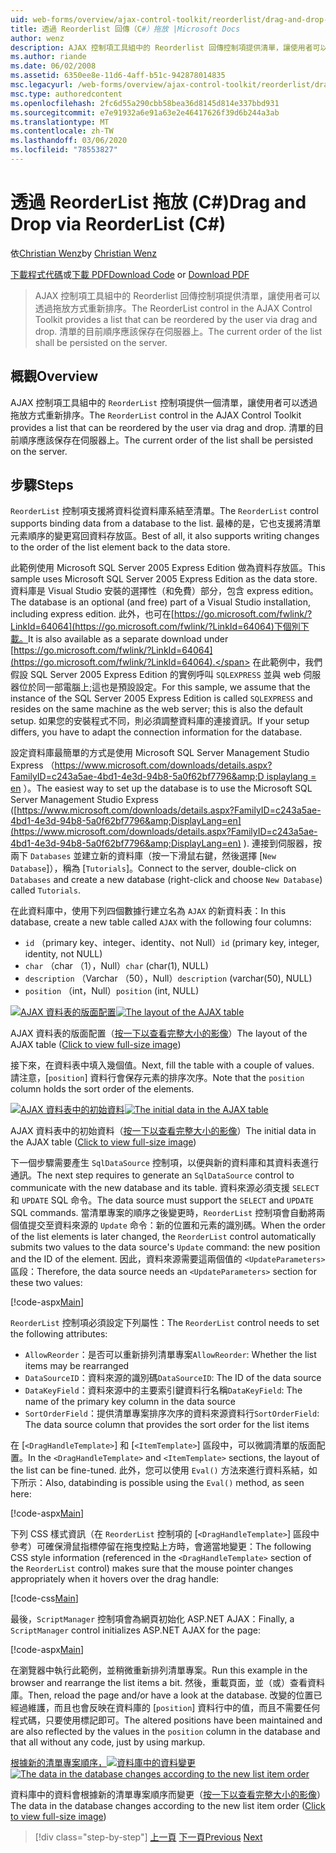 ```yaml
---
uid: web-forms/overview/ajax-control-toolkit/reorderlist/drag-and-drop-via-reorderlist-cs
title: 透過 Reorderlist 回傳（C#）拖放 |Microsoft Docs
author: wenz
description: AJAX 控制項工具組中的 Reorderlist 回傳控制項提供清單，讓使用者可以透過拖放方式重新排序。 清單的目前順序應該是 。
ms.author: riande
ms.date: 06/02/2008
ms.assetid: 6350ee8e-11d6-4aff-b51c-942878014835
msc.legacyurl: /web-forms/overview/ajax-control-toolkit/reorderlist/drag-and-drop-via-reorderlist-cs
msc.type: authoredcontent
ms.openlocfilehash: 2fc6d55a290cbb58bea36d8145d814e337bbd931
ms.sourcegitcommit: e7e91932a6e91a63e2e46417626f39d6b244a3ab
ms.translationtype: MT
ms.contentlocale: zh-TW
ms.lasthandoff: 03/06/2020
ms.locfileid: "78553827"
---
```

# <a name="drag-and-drop-via-reorderlist-c"></a><span data-ttu-id="ec9fe-104">透過 ReorderList 拖放 (C#)</span><span class="sxs-lookup"><span data-stu-id="ec9fe-104">Drag and Drop via ReorderList (C#)</span></span>

<span data-ttu-id="ec9fe-105">依[Christian Wenz](https://github.com/wenz)</span><span class="sxs-lookup"><span data-stu-id="ec9fe-105">by [Christian Wenz](https://github.com/wenz)</span></span>

<span data-ttu-id="ec9fe-106">[下載程式代碼](https://download.microsoft.com/download/9/3/f/93f8daea-bebd-4821-833b-95205389c7d0/ReorderList5.cs.zip)或[下載 PDF](https://download.microsoft.com/download/2/d/c/2dc10e34-6983-41d4-9c08-f78f5387d32b/reorderlist5CS.pdf)</span><span class="sxs-lookup"><span data-stu-id="ec9fe-106">[Download Code](https://download.microsoft.com/download/9/3/f/93f8daea-bebd-4821-833b-95205389c7d0/ReorderList5.cs.zip) or [Download PDF](https://download.microsoft.com/download/2/d/c/2dc10e34-6983-41d4-9c08-f78f5387d32b/reorderlist5CS.pdf)</span></span>

> <span data-ttu-id="ec9fe-107">AJAX 控制項工具組中的 Reorderlist 回傳控制項提供清單，讓使用者可以透過拖放方式重新排序。</span><span class="sxs-lookup"><span data-stu-id="ec9fe-107">The ReorderList control in the AJAX Control Toolkit provides a list that can be reordered by the user via drag and drop.</span></span> <span data-ttu-id="ec9fe-108">清單的目前順序應該保存在伺服器上。</span><span class="sxs-lookup"><span data-stu-id="ec9fe-108">The current order of the list shall be persisted on the server.</span></span>

## <a name="overview"></a><span data-ttu-id="ec9fe-109">概觀</span><span class="sxs-lookup"><span data-stu-id="ec9fe-109">Overview</span></span>

<span data-ttu-id="ec9fe-110">AJAX 控制項工具組中的 `ReorderList` 控制項提供一個清單，讓使用者可以透過拖放方式重新排序。</span><span class="sxs-lookup"><span data-stu-id="ec9fe-110">The `ReorderList` control in the AJAX Control Toolkit provides a list that can be reordered by the user via drag and drop.</span></span> <span data-ttu-id="ec9fe-111">清單的目前順序應該保存在伺服器上。</span><span class="sxs-lookup"><span data-stu-id="ec9fe-111">The current order of the list shall be persisted on the server.</span></span>

## <a name="steps"></a><span data-ttu-id="ec9fe-112">步驟</span><span class="sxs-lookup"><span data-stu-id="ec9fe-112">Steps</span></span>

<span data-ttu-id="ec9fe-113">`ReorderList` 控制項支援將資料從資料庫系結至清單。</span><span class="sxs-lookup"><span data-stu-id="ec9fe-113">The `ReorderList` control supports binding data from a database to the list.</span></span> <span data-ttu-id="ec9fe-114">最棒的是，它也支援將清單元素順序的變更寫回資料存放區。</span><span class="sxs-lookup"><span data-stu-id="ec9fe-114">Best of all, it also supports writing changes to the order of the list element back to the data store.</span></span>

<span data-ttu-id="ec9fe-115">此範例使用 Microsoft SQL Server 2005 Express Edition 做為資料存放區。</span><span class="sxs-lookup"><span data-stu-id="ec9fe-115">This sample uses Microsoft SQL Server 2005 Express Edition as the data store.</span></span> <span data-ttu-id="ec9fe-116">資料庫是 Visual Studio 安裝的選擇性（和免費）部分，包含 express edition。</span><span class="sxs-lookup"><span data-stu-id="ec9fe-116">The database is an optional (and free) part of a Visual Studio installation, including express edition.</span></span> <span data-ttu-id="ec9fe-117">此外，也可在[https://go.microsoft.com/fwlink/?LinkId=64064](https://go.microsoft.com/fwlink/?LinkId=64064)下個別下載。</span><span class="sxs-lookup"><span data-stu-id="ec9fe-117">It is also available as a separate download under [https://go.microsoft.com/fwlink/?LinkId=64064](https://go.microsoft.com/fwlink/?LinkId=64064).</span></span> <span data-ttu-id="ec9fe-118">在此範例中，我們假設 SQL Server 2005 Express Edition 的實例呼叫 `SQLEXPRESS` 並與 web 伺服器位於同一部電腦上;這也是預設設定。</span><span class="sxs-lookup"><span data-stu-id="ec9fe-118">For this sample, we assume that the instance of the SQL Server 2005 Express Edition is called `SQLEXPRESS` and resides on the same machine as the web server; this is also the default setup.</span></span> <span data-ttu-id="ec9fe-119">如果您的安裝程式不同，則必須調整資料庫的連接資訊。</span><span class="sxs-lookup"><span data-stu-id="ec9fe-119">If your setup differs, you have to adapt the connection information for the database.</span></span>

<span data-ttu-id="ec9fe-120">設定資料庫最簡單的方式是使用 Microsoft SQL Server Management Studio Express （[https://www.microsoft.com/downloads/details.aspx?FamilyID=c243a5ae-4bd1-4e3d-94b8-5a0f62bf7796&amp;D isplaylang = en](https://www.microsoft.com/downloads/details.aspx?FamilyID=c243a5ae-4bd1-4e3d-94b8-5a0f62bf7796&amp;DisplayLang=en) ）。</span><span class="sxs-lookup"><span data-stu-id="ec9fe-120">The easiest way to set up the database is to use the Microsoft SQL Server Management Studio Express ([https://www.microsoft.com/downloads/details.aspx?FamilyID=c243a5ae-4bd1-4e3d-94b8-5a0f62bf7796&amp;DisplayLang=en](https://www.microsoft.com/downloads/details.aspx?FamilyID=c243a5ae-4bd1-4e3d-94b8-5a0f62bf7796&amp;DisplayLang=en) ).</span></span> <span data-ttu-id="ec9fe-121">連接到伺服器，按兩下 `Databases` 並建立新的資料庫（按一下滑鼠右鍵，然後選擇 [`New Database`]），稱為 [`Tutorials`]。</span><span class="sxs-lookup"><span data-stu-id="ec9fe-121">Connect to the server, double-click on `Databases` and create a new database (right-click and choose `New Database`) called `Tutorials`.</span></span>

<span data-ttu-id="ec9fe-122">在此資料庫中，使用下列四個數據行建立名為 `AJAX` 的新資料表：</span><span class="sxs-lookup"><span data-stu-id="ec9fe-122">In this database, create a new table called `AJAX` with the following four columns:</span></span>

- <span data-ttu-id="ec9fe-123">`id` （primary key、integer、identity、not Null）</span><span class="sxs-lookup"><span data-stu-id="ec9fe-123">`id` (primary key, integer, identity, not NULL)</span></span>
- <span data-ttu-id="ec9fe-124">`char` （char （1），Null）</span><span class="sxs-lookup"><span data-stu-id="ec9fe-124">`char` (char(1), NULL)</span></span>
- <span data-ttu-id="ec9fe-125">`description` （Varchar （50），Null）</span><span class="sxs-lookup"><span data-stu-id="ec9fe-125">`description` (varchar(50), NULL)</span></span>
- <span data-ttu-id="ec9fe-126">`position` （int，Null）</span><span class="sxs-lookup"><span data-stu-id="ec9fe-126">`position` (int, NULL)</span></span>

<span data-ttu-id="ec9fe-127">[![AJAX 資料表的版面配置](drag-and-drop-via-reorderlist-cs/_static/image2.png)](drag-and-drop-via-reorderlist-cs/_static/image1.png)</span><span class="sxs-lookup"><span data-stu-id="ec9fe-127">[![The layout of the AJAX table](drag-and-drop-via-reorderlist-cs/_static/image2.png)](drag-and-drop-via-reorderlist-cs/_static/image1.png)</span></span>

<span data-ttu-id="ec9fe-128">AJAX 資料表的版面配置（[按一下以查看完整大小的影像](drag-and-drop-via-reorderlist-cs/_static/image3.png)）</span><span class="sxs-lookup"><span data-stu-id="ec9fe-128">The layout of the AJAX table ([Click to view full-size image](drag-and-drop-via-reorderlist-cs/_static/image3.png))</span></span>

<span data-ttu-id="ec9fe-129">接下來，在資料表中填入幾個值。</span><span class="sxs-lookup"><span data-stu-id="ec9fe-129">Next, fill the table with a couple of values.</span></span> <span data-ttu-id="ec9fe-130">請注意，[`position`] 資料行會保存元素的排序次序。</span><span class="sxs-lookup"><span data-stu-id="ec9fe-130">Note that the `position` column holds the sort order of the elements.</span></span>

<span data-ttu-id="ec9fe-131">[![AJAX 資料表中的初始資料](drag-and-drop-via-reorderlist-cs/_static/image5.png)](drag-and-drop-via-reorderlist-cs/_static/image4.png)</span><span class="sxs-lookup"><span data-stu-id="ec9fe-131">[![The initial data in the AJAX table](drag-and-drop-via-reorderlist-cs/_static/image5.png)](drag-and-drop-via-reorderlist-cs/_static/image4.png)</span></span>

<span data-ttu-id="ec9fe-132">AJAX 資料表中的初始資料（[按一下以查看完整大小的影像](drag-and-drop-via-reorderlist-cs/_static/image6.png)）</span><span class="sxs-lookup"><span data-stu-id="ec9fe-132">The initial data in the AJAX table ([Click to view full-size image](drag-and-drop-via-reorderlist-cs/_static/image6.png))</span></span>

<span data-ttu-id="ec9fe-133">下一個步驟需要產生 `SqlDataSource` 控制項，以便與新的資料庫和其資料表進行通訊。</span><span class="sxs-lookup"><span data-stu-id="ec9fe-133">The next step requires to generate an `SqlDataSource` control to communicate with the new database and its table.</span></span> <span data-ttu-id="ec9fe-134">資料來源必須支援 `SELECT` 和 `UPDATE` SQL 命令。</span><span class="sxs-lookup"><span data-stu-id="ec9fe-134">The data source must support the `SELECT` and `UPDATE` SQL commands.</span></span> <span data-ttu-id="ec9fe-135">當清單專案的順序之後變更時，`ReorderList` 控制項會自動將兩個值提交至資料來源的 `Update` 命令：新的位置和元素的識別碼。</span><span class="sxs-lookup"><span data-stu-id="ec9fe-135">When the order of the list elements is later changed, the `ReorderList` control automatically submits two values to the data source's `Update` command: the new position and the ID of the element.</span></span> <span data-ttu-id="ec9fe-136">因此，資料來源需要這兩個值的 `<UpdateParameters>` 區段：</span><span class="sxs-lookup"><span data-stu-id="ec9fe-136">Therefore, the data source needs an `<UpdateParameters>` section for these two values:</span></span>

[!code-aspx[Main](drag-and-drop-via-reorderlist-cs/samples/sample1.aspx)]

<span data-ttu-id="ec9fe-137">`ReorderList` 控制項必須設定下列屬性：</span><span class="sxs-lookup"><span data-stu-id="ec9fe-137">The `ReorderList` control needs to set the following attributes:</span></span>

- <span data-ttu-id="ec9fe-138">`AllowReorder`：是否可以重新排列清單專案</span><span class="sxs-lookup"><span data-stu-id="ec9fe-138">`AllowReorder`: Whether the list items may be rearranged</span></span>
- <span data-ttu-id="ec9fe-139">`DataSourceID`：資料來源的識別碼</span><span class="sxs-lookup"><span data-stu-id="ec9fe-139">`DataSourceID`: The ID of the data source</span></span>
- <span data-ttu-id="ec9fe-140">`DataKeyField`：資料來源中的主要索引鍵資料行名稱</span><span class="sxs-lookup"><span data-stu-id="ec9fe-140">`DataKeyField`: The name of the primary key column in the data source</span></span>
- <span data-ttu-id="ec9fe-141">`SortOrderField`：提供清單專案排序次序的資料來源資料行</span><span class="sxs-lookup"><span data-stu-id="ec9fe-141">`SortOrderField`: The data source column that provides the sort order for the list items</span></span>

<span data-ttu-id="ec9fe-142">在 [`<DragHandleTemplate>`] 和 [`<ItemTemplate>`] 區段中，可以微調清單的版面配置。</span><span class="sxs-lookup"><span data-stu-id="ec9fe-142">In the `<DragHandleTemplate>` and `<ItemTemplate>` sections, the layout of the list can be fine-tuned.</span></span> <span data-ttu-id="ec9fe-143">此外，您可以使用 `Eval()` 方法來進行資料系結，如下所示：</span><span class="sxs-lookup"><span data-stu-id="ec9fe-143">Also, databinding is possible using the `Eval()` method, as seen here:</span></span>

[!code-aspx[Main](drag-and-drop-via-reorderlist-cs/samples/sample2.aspx)]

<span data-ttu-id="ec9fe-144">下列 CSS 樣式資訊（在 `ReorderList` 控制項的 [`<DragHandleTemplate>`] 區段中參考）可確保滑鼠指標停留在拖曳控點上方時，會適當地變更：</span><span class="sxs-lookup"><span data-stu-id="ec9fe-144">The following CSS style information (referenced in the `<DragHandleTemplate>` section of the `ReorderList` control) makes sure that the mouse pointer changes appropriately when it hovers over the drag handle:</span></span>

[!code-css[Main](drag-and-drop-via-reorderlist-cs/samples/sample3.css)]

<span data-ttu-id="ec9fe-145">最後，`ScriptManager` 控制項會為網頁初始化 ASP.NET AJAX：</span><span class="sxs-lookup"><span data-stu-id="ec9fe-145">Finally, a `ScriptManager` control initializes ASP.NET AJAX for the page:</span></span>

[!code-aspx[Main](drag-and-drop-via-reorderlist-cs/samples/sample4.aspx)]

<span data-ttu-id="ec9fe-146">在瀏覽器中執行此範例，並稍微重新排列清單專案。</span><span class="sxs-lookup"><span data-stu-id="ec9fe-146">Run this example in the browser and rearrange the list items a bit.</span></span> <span data-ttu-id="ec9fe-147">然後，重載頁面，並（或）查看資料庫。</span><span class="sxs-lookup"><span data-stu-id="ec9fe-147">Then, reload the page and/or have a look at the database.</span></span> <span data-ttu-id="ec9fe-148">改變的位置已經過維護，而且也會反映在資料庫的 [`position`] 資料行中的值，而且不需要任何程式碼，只要使用標記即可。</span><span class="sxs-lookup"><span data-stu-id="ec9fe-148">The altered positions have been maintained and are also reflected by the values in the `position` column in the database and that all without any code, just by using markup.</span></span>

<span data-ttu-id="ec9fe-149">[根據新的清單專案順序，![資料庫中的資料變更](drag-and-drop-via-reorderlist-cs/_static/image8.png)](drag-and-drop-via-reorderlist-cs/_static/image7.png)</span><span class="sxs-lookup"><span data-stu-id="ec9fe-149">[![The data in the database changes according to the new list item order](drag-and-drop-via-reorderlist-cs/_static/image8.png)](drag-and-drop-via-reorderlist-cs/_static/image7.png)</span></span>

<span data-ttu-id="ec9fe-150">資料庫中的資料會根據新的清單專案順序而變更（[按一下以查看完整大小的影像](drag-and-drop-via-reorderlist-cs/_static/image9.png)）</span><span class="sxs-lookup"><span data-stu-id="ec9fe-150">The data in the database changes according to the new list item order ([Click to view full-size image](drag-and-drop-via-reorderlist-cs/_static/image9.png))</span></span>

> [!div class="step-by-step"]
> <span data-ttu-id="ec9fe-151">[上一頁](using-postbacks-with-reorderlist-cs.md)
> [下一頁](using-postbacks-with-reorderlist-vb.md)</span><span class="sxs-lookup"><span data-stu-id="ec9fe-151">[Previous](using-postbacks-with-reorderlist-cs.md)
[Next](using-postbacks-with-reorderlist-vb.md)</span></span>
